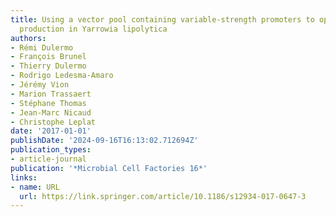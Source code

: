 ```yaml
---
title: Using a vector pool containing variable-strength promoters to optimize protein
  production in Yarrowia lipolytica
authors:
- Rémi Dulermo
- François Brunel
- Thierry Dulermo
- Rodrigo Ledesma-Amaro
- Jérémy Vion
- Marion Trassaert
- Stéphane Thomas
- Jean-Marc Nicaud
- Christophe Leplat
date: '2017-01-01'
publishDate: '2024-09-16T16:13:02.712694Z'
publication_types:
- article-journal
publication: '*Microbial Cell Factories 16*'
links:
- name: URL
  url: https://link.springer.com/article/10.1186/s12934-017-0647-3
---
```

